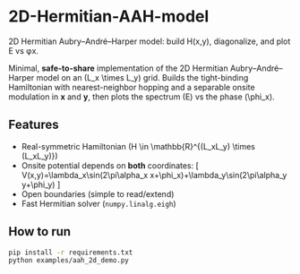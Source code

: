 # 2D-Hermitian-AAH-model
2D Hermitian Aubry–André–Harper model: build H(x,y), diagonalize, and plot E vs φx.

Minimal, **safe-to-share** implementation of the 2D Hermitian Aubry–André–Harper model on an \(L_x \times L_y\) grid.
Builds the tight-binding Hamiltonian with nearest-neighbor hopping and a separable onsite modulation in **x** and **y**, then plots the spectrum \(E\) vs the phase \(\phi_x\).

## Features
- Real-symmetric Hamiltonian \(H \in \mathbb{R}^{(L_xL_y) \times (L_xL_y)}\)
- Onsite potential depends on **both** coordinates:
  \[
  V(x,y)=\lambda_x\sin(2\pi\alpha_x x+\phi_x)+\lambda_y\sin(2\pi\alpha_y y+\phi_y)
  \]
- Open boundaries (simple to read/extend)
- Fast Hermitian solver (`numpy.linalg.eigh`)

## How to run
```bash
pip install -r requirements.txt
python examples/aah_2d_demo.py

